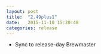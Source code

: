 ```yaml
---
layout: post
title:  "2.49plus1"
date:   2015-11-10 15:20:48
categories: release
---
```


- Sync to release-day Brewmaster
